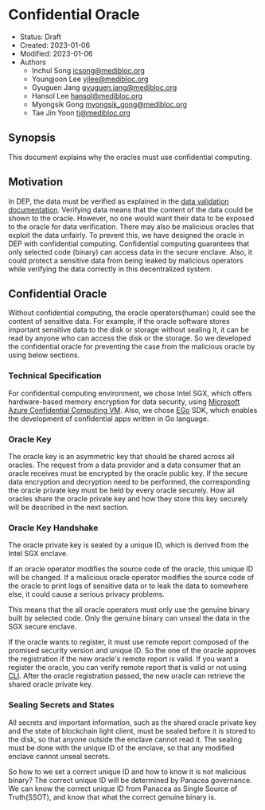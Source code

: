 # Confidential Oracle

- Status: Draft
- Created: 2023-01-06
- Modified: 2023-01-06
- Authors
  - Inchul Song <icsong@medibloc.org>
  - Youngjoon Lee <yjlee@medibloc.org>
  - Gyuguen Jang <gyuguen.jang@medibloc.org>
  - Hansol Lee <hansol@medibloc.org>
  - Myongsik Gong <myongsik_gong@medibloc.org>
  - Tae Jin Yoon <tj@medibloc.org>

## Synopsis

This document explains why the oracles must use confidential computing.

## Motivation

In DEP, the data must be verified as explained in the [data validation documentation](./4-data-validation.md).
Verifying data means that the content of the data could be shown to the oracle. However, no one would want their data to be
exposed to the oracle for data verification. There may also be malicious oracles that exploit the data unfairly. To
prevent this, we have designed the oracle in DEP with confidential computing. Confidential computing guarantees that only
selected code (binary) can access data in the secure enclave. Also, it could protect a sensitive data from being leaked 
by malicious operators while verifying the data correctly in this decentralized system.

## Confidential Oracle

Without confidential computing, the oracle operators(human) could see the content of sensitive data. 
For example, if the oracle software stores important sensitive data to the disk or storage without sealing it, 
it can be read by anyone who can access the disk or the storage. 
So we developed the confidential oracle for preventing the case from the malicious oracle by using below sections.

### Technical Specification

For confidential computing environment, we chose Intel SGX, which offers hardware-based memory
encryption for data security, using [Microsoft Azure Confidential Computing VM](https://learn.microsoft.com/en-us/azure/confidential-computing/overview).
Also, we chose [EGo](https://www.edgeless.systems/products/ego/) SDK, which enables the development of confidential apps
written in Go language.

### Oracle Key

The oracle key is an asymmetric key that should be shared across all oracles. The request from a data provider and a data consumer that
an oracle receives must be encrypted by the oracle public key. If the secure data encryption and decryption need to be
performed, the corresponding the oracle private key must be held by every oracle securely. How all oracles share the oracle
private key and how they store this key securely will be described in the next section.

### Oracle Key Handshake

The oracle private key is sealed by a unique ID, which is derived from the Intel SGX enclave. 

If an oracle operator modifies the source code of the oracle, this unique ID will be changed. 
If a malicious oracle operator modifies the source code of the oracle to print logs of sensitive data or to leak the data to somewhere else, it could cause a serious privacy problems. 

This means that the all oracle operators must only use the genuine binary built by selected code.
Only the genuine binary can unseal the data in the SGX secure enclave.

If the oracle wants to register, it must use remote report composed of the promised security version and unique ID.
So the one of the oracle approves the registration if the new oracle's remote report is valid.
If you want a register the oracle, you can verify remote report that is valid or not using
[CLI](../../5-oracles/7-verfiy-remote-report.md). After the oracle registration passed, the new oracle can retrieve the shared oracle
private key.

### Sealing Secrets and States

All secrets and important information, such as the shared oracle private key and the state of blockchain light client,
must be sealed before it is stored to the disk, so that anyone outside the enclave cannot read it. The sealing must be
done with the unique ID of the enclave, so that any modified enclave cannot unseal secrets.

So how to we set a correct unique ID and how to know it is not malicious binary? The correct unique ID will be
determined by Panacea governance. We can know the correct unique ID from Panacea as Single Source of Truth(SSOT),
and know that what the correct genuine binary is.
